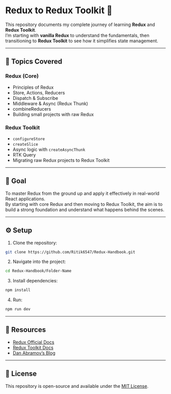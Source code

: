# Redux to Redux Toolkit 🚀

This repository documents my complete journey of learning **Redux** and **Redux Toolkit**.  
I’m starting with **vanilla Redux** to understand the fundamentals, then transitioning to **Redux Toolkit** to see how it simplifies state management.

---

## 📌 Topics Covered

### Redux (Core)

- Principles of Redux
- Store, Actions, Reducers
- Dispatch & Subscribe
- Middleware & Async (Redux Thunk)
- combineReducers
- Building small projects with raw Redux

### Redux Toolkit

- `configureStore`
- `createSlice`
- Async logic with `createAsyncThunk`
- RTK Query
- Migrating raw Redux projects to Redux Toolkit

---

## 🎯 Goal

To master Redux from the ground up and apply it effectively in real-world React applications.  
By starting with core Redux and then moving to Redux Toolkit, the aim is to build a strong foundation and understand what happens behind the scenes.

---

## ⚙️ Setup

1. Clone the repository:

```bash
git clone https://github.com/Ritik6547/Redux-Handbook.git
```

2. Navigate into the project:

```bash
cd Redux-Handbook/Folder-Name
```

3. Install dependencies:

```bash
npm install
```

4. Run:

```bash
npm run dev
```

---

## 📖 Resources

- [Redux Official Docs](https://redux.js.org/)
- [Redux Toolkit Docs](https://redux-toolkit.js.org/)
- [Dan Abramov’s Blog](https://overreacted.io/)

---

## 📜 License

This repository is open-source and available under the [MIT License](https://opensource.org/licenses/MIT).
